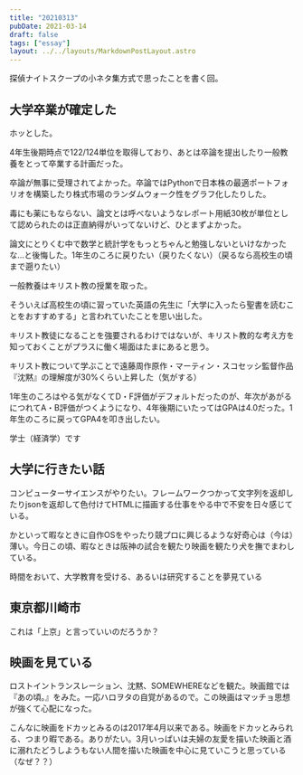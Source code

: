 ```yaml
---
title: "20210313"
pubDate: 2021-03-14
draft: false
tags: ["essay"]
layout: ../../layouts/MarkdownPostLayout.astro
---
```


探偵ナイトスクープの小ネタ集方式で思ったことを書く回。

## 大学卒業が確定した

ホッとした。

4年生後期時点で122/124単位を取得しており、あとは卒論を提出したり一般教養をとって卒業する計画だった。

卒論が無事に受理されてよかった。卒論ではPythonで日本株の最適ポートフォリオを構築したり株式市場のランダムウォーク性をグラフ化したりした。

毒にも薬にもならない、論文とは呼べないようなレポート用紙30枚が単位として認められたのは正直納得がいってないけど、ひとまずよかった。

論文にとりくむ中で数学と統計学をもっとちゃんと勉強しないといけなかったな...と後悔した。1年生のころに戻りたい（戻りたくない）（戻るなら高校生の頃まで遡りたい）

一般教養はキリスト教の授業を取った。

そういえば高校生の頃に習っていた英語の先生に「大学に入ったら聖書を読むことをおすすめする」と言われていたことを思い出した。

キリスト教徒になることを強要されるわけではないが、キリスト教的な考え方を知っておくことがプラスに働く場面はたまにあると思う。

キリスト教について学ぶことで遠藤周作原作・マーティン・スコセッシ監督作品『沈黙』の理解度が30%くらい上昇した（気がする）

1年生のころはやる気がなくてD・F評価がデフォルトだったのが、年次があがるにつれてA・B評価がつくようになり、4年後期にいたってはGPAは4.0だった。1年生のころに戻ってGPA4を叩き出したい。

学士（経済学）です

## 大学に行きたい話

コンピューターサイエンスがやりたい。フレームワークつかって文字列を返却したりjsonを返却して色付けてHTMLに描画する仕事をやる中で不安を日々感じている。

かといって暇なときに自作OSをやったり競プロに興じるような好奇心は（今は）薄い。今日この頃、暇なときは阪神の試合を観たり映画を観たり犬を撫でまわしている。

時間をおいて、大学教育を受ける、あるいは研究することを夢見ている

## 東京都川崎市

これは「上京」と言っていいのだろうか？

## 映画を見ている

ロストイントランスレーション、沈黙、SOMEWHEREなどを観た。映画館では『あの頃。』をみた。一応ハロヲタの自覚があるので。この映画はマッチョ思想が強くて心配になった。

こんなに映画をドカッとみるのは2017年4月以来である。映画をドカッとみられる、つまり暇である。ありがたい。3月いっぱいは夫婦の友愛を描いた映画と酒に溺れたどうしようもない人間を描いた映画を中心に見ていこうと思っている（なぜ？？）